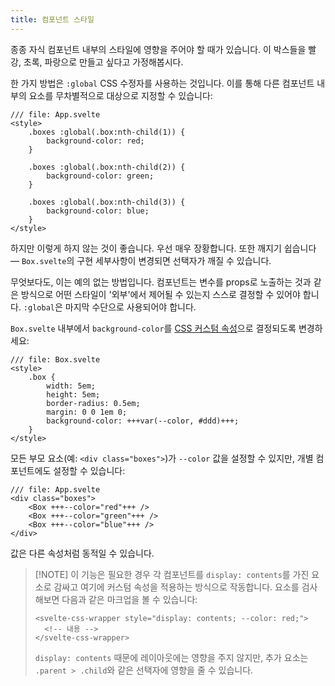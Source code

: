 ```yaml
---
title: 컴포넌트 스타일
---
```


종종 자식 컴포넌트 내부의 스타일에 영향을 주어야 할 때가 있습니다. 이 박스들을 빨강, 초록, 파랑으로 만들고 싶다고 가정해봅시다.

한 가지 방법은 `:global` CSS 수정자를 사용하는 것입니다. 이를 통해 다른 컴포넌트 내부의 요소를 무차별적으로 대상으로 지정할 수 있습니다:

```svelte
/// file: App.svelte
<style>
	.boxes :global(.box:nth-child(1)) {
		background-color: red;
	}

	.boxes :global(.box:nth-child(2)) {
		background-color: green;
	}

	.boxes :global(.box:nth-child(3)) {
		background-color: blue;
	}
</style>
```

하지만 이렇게 하지 않는 것이 좋습니다. 우선 매우 장황합니다. 또한 깨지기 쉽습니다 — `Box.svelte`의 구현 세부사항이 변경되면 선택자가 깨질 수 있습니다.

무엇보다도, 이는 예의 없는 방법입니다. 컴포넌트는 변수를 props로 노출하는 것과 같은 방식으로 어떤 스타일이 '외부'에서 제어될 수 있는지 스스로 결정할 수 있어야 합니다. `:global`은 마지막 수단으로 사용되어야 합니다.

`Box.svelte` 내부에서 `background-color`를 [CSS 커스텀 속성](https://developer.mozilla.org/en-US/docs/Web/CSS/--*)으로 결정되도록 변경하세요:

```svelte
/// file: Box.svelte
<style>
	.box {
		width: 5em;
		height: 5em;
		border-radius: 0.5em;
		margin: 0 0 1em 0;
		background-color: +++var(--color, #ddd)+++;
	}
</style>
```

모든 부모 요소(예: `<div class="boxes">`)가 `--color` 값을 설정할 수 있지만, 개별 컴포넌트에도 설정할 수 있습니다:

```svelte
/// file: App.svelte
<div class="boxes">
	<Box +++--color="red"+++ />
	<Box +++--color="green"+++ />
	<Box +++--color="blue"+++ />
</div>
```

값은 다른 속성처럼 동적일 수 있습니다.

> [!NOTE] 이 기능은 필요한 경우 각 컴포넌트를 `display: contents`를 가진 요소로 감싸고 여기에 커스텀 속성을 적용하는 방식으로 작동합니다. 요소를 검사해보면 다음과 같은 마크업을 볼 수 있습니다:
>
> ```svelte
> <svelte-css-wrapper style="display: contents; --color: red;">
> 	<!-- 내용 -->
> </svelte-css-wrapper>
> ```
>
> `display: contents` 때문에 레이아웃에는 영향을 주지 않지만, 추가 요소는 `.parent > .child`와 같은 선택자에 영향을 줄 수 있습니다.
